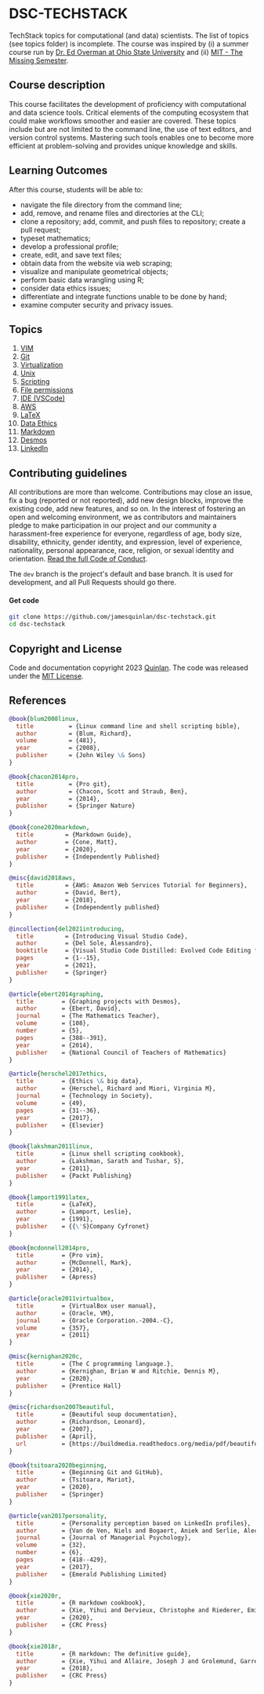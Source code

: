 # DSC-TECHSTACK

TechStack topics for computational (and data) scientists.  The list of topics (see topics folder) is incomplete.  The course was inspired by (i) a summer course run by [Dr. Ed Overman at Ohio State University](https://math.osu.edu/people/overman.2) and (ii) [MIT - The Missing Semester](https://missing.csail.mit.edu).




## Course description

This course facilitates the development of proficiency with computational and data science tools. Critical elements of the computing ecosystem that could make workflows smoother and easier are covered. These topics include but are not limited to the command line, the use of text editors, and version control systems. Mastering such tools enables one to become more efficient at problem-solving and provides unique knowledge and skills.



## Learning Outcomes
After this course, students will be able to:

* navigate the file directory from the command line;
* add, remove, and rename files and directories at the CLI;
* clone a repository; add, commit, and push files to repository; create a pull request;
* typeset mathematics;
* develop a professional profile;
* create, edit, and save text files;
* obtain data from the website via web scraping;
* visualize and manipulate geometrical objects;
* perform basic data wrangling using R;
* consider data ethics issues;
* differentiate and integrate functions unable to be done by hand; 
* examine computer security and privacy issues.



## Topics

1. [VIM](topics/vim.md)
2. [Git](topics/git.md)
3. [Virtualization](topics/vm.md)
4. [Unix](topics/unix.md)
5. [Scripting](topics/scripting.md)
6. [File permissions](topics/chmod.md)
7. [IDE (VSCode)](topics/vscode.md)
8. [AWS](topics/aws.md)
9. [LaTeX](topics/latex.md)
10. [Data Ethics](topics/ethics.md)
11. [Markdown](topics/markdown.md)
13. [Desmos](topics/desmos.md)
12. [LinkedIn](topics/linkedin.md)

<!-- 3. [GitHub](topics/github.md) -->
<!-- 6. [R](topics/r.md) -->
<!-- 10. [Privacy and Security](topics/vpn.md) -->


## Contributing guidelines

All contributions are more than welcome. Contributions may close an issue, fix a bug (reported or not reported), add new design blocks, improve the existing code, add new features, and so on. In the interest of fostering an open and welcoming environment, we as contributors and maintainers pledge to make participation in our project and our community a harassment-free experience for everyone, regardless of age, body size, disability, ethnicity, gender identity, and expression, level of experience, nationality, personal appearance, race, religion, or sexual identity and orientation. [Read the full Code of Conduct](https://github.com/jamesquinlan/dsc-techstack/blob/main/CODE_OF_CONDUCT.md).

The `dev` branch is the project's default and base branch. It is used for development, and all Pull Requests should go there.



#### Get code

```bash
git clone https://github.com/jamesquinlan/dsc-techstack.git
cd dsc-techstack
```


## Copyright and License

Code and documentation copyright 2023 [Quinlan](https://github.com/jamesquinlan). The code was released under the [MIT License](https://github.com/jamesquinlan/dsc-techstack/blob/main/LICENSE).


## References

```BibTeX
@book{blum2008linux,
  title          = {Linux command line and shell scripting bible},
  author         = {Blum, Richard},
  volume         = {481},
  year           = {2008},
  publisher      = {John Wiley \& Sons}
}

@book{chacon2014pro,
  title          = {Pro git},
  author         = {Chacon, Scott and Straub, Ben},
  year           = {2014},
  publisher      = {Springer Nature}
}

@book{cone2020markdown,
  title         = {Markdown Guide},
  author        = {Cone, Matt},
  year          = {2020},
  publisher     = {Independently Published}
}

@misc{david2018aws,
  title         = {AWS: Amazon Web Services Tutorial for Beginners},
  author        = {David, Bert},
  year          = {2018},
  publisher     = {Independently published}
}

@incollection{del2021introducing,
  title         = {Introducing Visual Studio Code},
  author        = {Del Sole, Alessandro},
  booktitle     = {Visual Studio Code Distilled: Evolved Code Editing for Windows, macOS, and Linux},
  pages         = {1--15},
  year          = {2021},
  publisher     = {Springer}
}

@article{ebert2014graphing,
  title        = {Graphing projects with Desmos},
  author       = {Ebert, David},
  journal      = {The Mathematics Teacher},
  volume       = {108},
  number       = {5},
  pages        = {388--391},
  year         = {2014},
  publisher    = {National Council of Teachers of Mathematics}
}

@article{herschel2017ethics,
  title        = {Ethics \& big data},
  author       = {Herschel, Richard and Miori, Virginia M},
  journal      = {Technology in Society},
  volume       = {49},
  pages        = {31--36},
  year         = {2017},
  publisher    = {Elsevier}
}

@book{lakshman2011linux,
  title        = {Linux shell scripting cookbook},
  author       = {Lakshman, Sarath and Tushar, S},
  year         = {2011},
  publisher    = {Packt Publishing}
}

@book{lamport1991latex,
  title        = {LaTeX},
  author       = {Lamport, Leslie},
  year         = {1991},
  publisher    = {{\'S}Company Cyfronet}
}

@book{mcdonnell2014pro,
  title        = {Pro vim},
  author       = {McDonnell, Mark},
  year         = {2014},
  publisher    = {Apress}
}

@article{oracle2011virtualbox,
  title        = {VirtualBox user manual},
  author       = {Oracle, VM},
  journal      = {Oracle Corporation.-2004.-C},
  volume       = {357},
  year         = {2011}
}

@misc{kernighan2020c,
  title        = {The C programming language.},
  author       = {Kernighan, Brian W and Ritchie, Dennis M},
  year         = {2020},
  publisher    = {Prentice Hall}
}

@misc{richardson2007beautiful,
  title        = {Beautiful soup documentation},
  author       = {Richardson, Leonard},
  year         = {2007},
  publisher    = {April},
  url          = {https://buildmedia.readthedocs.org/media/pdf/beautiful-soup-4/latest/beautiful-soup-4.pdf}
}

@book{tsitoara2020beginning,
  title        = {Beginning Git and GitHub},
  author       = {Tsitoara, Mariot},
  year         = {2020},
  publisher    = {Springer}
}

@article{van2017personality,
  title        = {Personality perception based on LinkedIn profiles},
  author       = {Van de Ven, Niels and Bogaert, Aniek and Serlie, Alec and Brandt, Mark J and Denissen, Jaap JA},
  journal      = {Journal of Managerial Psychology},
  volume       = {32},
  number       = {6},
  pages        = {418--429},
  year         = {2017},
  publisher    = {Emerald Publishing Limited}
}

@book{xie2020r,
  title        = {R markdown cookbook},
  author       = {Xie, Yihui and Dervieux, Christophe and Riederer, Emily},
  year         = {2020},
  publisher    = {CRC Press}
}

@book{xie2018r,
  title        = {R markdown: The definitive guide},
  author       = {Xie, Yihui and Allaire, Joseph J and Grolemund, Garrett},
  year         = {2018},
  publisher    = {CRC Press}
}

```


